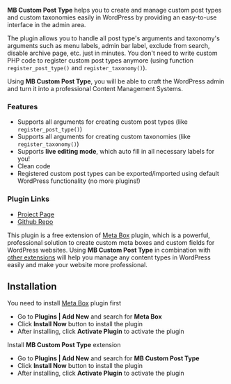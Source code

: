 **MB Custom Post Type** helps you to create and manage custom post types and custom taxonomies easily in WordPress by providing an easy-to-use interface in the admin area.

The plugin allows you to handle all post type's arguments and taxonomy's arguments such as menu labels, admin bar label, exclude from search, disable archive page, etc. just in minutes. You don't need to write custom PHP code to register custom post types anymore (using function `register_post_type()` and `register_taxonomy()`).

Using **MB Custom Post Type**, you will be able to craft the WordPress admin and turn it into a professional Content Management Systems.

### Features

* Supports all arguments for creating custom post types (like `register_post_type()`)
* Supports all arguments for creating custom taxonomies (like `register_taxonomy()`)
* Supports **live editing mode**, which auto fill in all necessary labels for you!
* Clean code
* Registered custom post types can be exported/imported using default WordPress functionality (no more plugins!)

### Plugin Links

- [Project Page](https://metabox.io/plugins/custom-post-type/)
- [Github Repo](https://github.com/rilwis/mb-custom-post-type/)

This plugin is a free extension of [Meta Box](https://metabox.io) plugin, which is a powerful, professional solution to create custom meta boxes and custom fields for WordPress websites. Using **MB Custom Post Type** in combination with [other extensions](https://metabox.io/plugins/) will help you manage any content types in WordPress easily and make your website more professional.

## Installation

You need to install [Meta Box](https://metabox.io) plugin first

- Go to **Plugins | Add New** and search for **Meta Box**
- Click **Install Now** button to install the plugin
- After installing, click **Activate Plugin** to activate the plugin

Install **MB Custom Post Type** extension

- Go to **Plugins | Add New** and search for **MB Custom Post Type**
- Click **Install Now** button to install the plugin
- After installing, click **Activate Plugin** to activate the plugin

